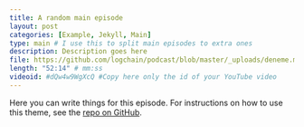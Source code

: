 ```yaml
---
title: A random main episode
layout: post
categories: [Example, Jekyll, Main]
type: main # I use this to split main episodes to extra ones
description: Description goes here
file: https://github.com/logchain/podcast/blob/master/_uploads/deneme.mp3 #Link to your .mp3 file
length: "52:14" # mm:ss
videoid: #dQw4w9WgXcQ #Copy here only the id of your YouTube video
---
```


Here you can write things for this episode.
For instructions on how to use this theme, see the [repo on GitHub](https://github.com/PandaSekh/Jekyll-Podcaster).
